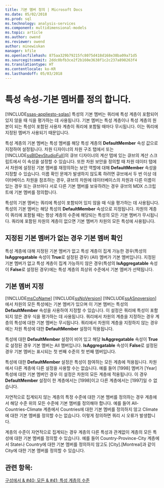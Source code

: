 ```yaml
---
title: 기본 멤버 정의 | Microsoft Docs
ms.date: 05/02/2018
ms.prod: sql
ms.technology: analysis-services
ms.component: multidimensional-models
ms.topic: article
ms.author: owend
ms.reviewer: owend
author: minewiskan
manager: kfile
ms.openlocfilehash: 875aa329b79215fc8075d418d168e38ba09a71d5
ms.sourcegitcommit: 2ddc0bfb3ce2f2b160e3638f1c2c237a898263f4
ms.translationtype: HT
ms.contentlocale: ko-KR
ms.lasthandoff: 05/03/2018
---
```

# <a name="attribute-properties---define-a-default-member"></a>특성 속성-기본 멤버를 정의 합니다.
[!INCLUDE[ssas-appliesto-sqlas](../../includes/ssas-appliesto-sqlas.md)]
  특성의 기본 멤버는 쿼리에 특성 계층이 포함되어 있지 않을 때 식을 평가하는 데 사용됩니다. 기본 멤버는 특성 계층이나 특성 계층의 원본이 되는 특성이 포함된 사용자 계층이 쿼리에 포함될 때마다 무시됩니다. 이는 쿼리에 지정된 멤버가 사용되기 때문입니다.  
  
 특성 계층의 기본 멤버는 특성 멤버를 해당 특성 계층의 **DefaultMember** 속성 값으로 지정하여 설정됩니다. 차원 디자이너의 차원 구조 탭에서 또는 [!INCLUDE[ssBIDevStudioFull](../../includes/ssbidevstudiofull-md.md)]의 큐브 디자이너의 계산 탭에 있는 큐브의 계산 스크립트에서 이 속성을 설정할 수 있습니다. 또한 차원 보안을 정의할 때 차원 데이터 탭에서 차원에 설정된 기본 멤버를 재정의하는 보안 역할에 대해 **DefaultMember** 속성을 지정할 수 있습니다. 이름 확인 문제가 발생하지 않도록 하려면 큐브에서 두 번 이상 데이터베이스 차원을 참조하는 경우, 큐브의 차원에 데이터베이스의 차원과 다른 이름이 있는 경우 또는 큐브마다 서로 다른 기본 멤버를 보유하려는 경우 큐브의 MDX 스크립트에 기본 멤버를 정의합니다.  
  
 특성의 기본 멤버는 쿼리에 특성이 포함되어 있지 않을 때 식을 평가하는 데 사용됩니다. 특성의 기본 멤버는 해당 특성의 **DefaultMember** 속성으로 지정됩니다. 차원의 계층이 쿼리에 포함될 때는 항상 계층의 수준에 해당되는 특성의 모든 기본 멤버가 무시됩니다. 쿼리에 포함된 차원의 계층이 없으면 기본 멤버가 차원의 모든 특성에 사용됩니다.  
  
## <a name="resolving-the-default-member-when-no-default-member-is-specified"></a>지정된 기본 멤버가 없는 경우 기본 멤버 확인  
 특성 계층에 대해 지정된 기본 멤버가 없고 특성 계층이 집계 가능한 경우(특성의 **IsAggregatable** 속성이 **True**로 설정된 경우) (All) 멤버가 기본 멤버입니다. 지정된 기본 멤버가 없고 특성 계층이 집계 가능하지 않은 경우(특성의 **IsAggregatable** 속성이 **False**로 설정된 경우)에는 특성 계층의 최상위 수준에서 기본 멤버가 선택됩니다.  
  
## <a name="specifying-the-default-member"></a>기본 멤버 지정  
 [!INCLUDE[msCoName](../../includes/msconame-md.md)] [!INCLUDE[ssNoVersion](../../includes/ssnoversion-md.md)] [!INCLUDE[ssASnoversion](../../includes/ssasnoversion-md.md)] 에서 차원의 모든 특성에는 기본 멤버가 있으며 이 기본 멤버는 특성의 **DefaultMember** 속성을 사용하여 지정할 수 있습니다. 이 설정은 쿼리에 특성이 포함되지 않은 경우 식을 평가하는 데 사용됩니다. 쿼리에서 차원의 계층을 지정하는 경우 계층의 특성에 대한 기본 멤버는 무시됩니다. 쿼리에서 차원의 계층을 지정하지 않는 경우에는 차원 특성에 대한 **DefaultMember** 설정이 적용됩니다.  
  
 특성에 대한 **DefaultMember** 설정이 비어 있고 해당 **IsAggregatable** 속성이 **True**로 설정된 경우 기본 멤버는 All 멤버입니다. **IsAggregatable** 속성이 **False**로 설정된 경우 기본 멤버는 표시되는 첫 번째 수준의 첫 번째 멤버입니다.  
  
 특성에 대한 **DefaultMember** 설정은 특성이 참여하는 모든 계층에 적용됩니다. 차원에서 다른 계층에 다른 설정을 사용할 수는 없습니다. 예를 들어 [1998] 멤버가 [Year] 특성에 대한 기본 멤버인 경우 이 설정은 차원의 모든 계층에 적용됩니다. 이 경우 **DefaultMember** 설정이 한 계층에서는 [1998]이고 다른 계층에서는 [1997]일 수 없습니다.  
  
 자연적으로 집계되지 않는 계층의 특정 수준에 대한 기본 멤버를 정의하는 경우 계층에서 해당 수준 위의 모든 수준에 기본 멤버를 정의해야 합니다. 예를 들어 All-Countries-Climate 계층에서 Countries에 대한 기본 멤버를 정의하지 않고 Climate에 대한 기본 멤버를 정의할 수는 없습니다. 이렇게 정의하면 쿼리 시 오류가 발생합니다.  
  
 계층의 수준이 자연적으로 집계되는 경우 계층의 다른 특성과 관계없이 계층의 모든 특성에 대한 기본 멤버를 정의할 수 있습니다. 예를 들어 Country-Province-City 계층에서 State나 Country에 대한 기본 멤버를 정의하지 않고도 [City].[Montreal]과 같이 City에 대한 기본 멤버를 정의할 수 있습니다.  
  
## <a name="see-also"></a>관련 항목:  
 [구성에서 & #40; 모든 & #41; 특성 계층의 수준](../../analysis-services/multidimensional-models/database-dimensions-configure-the-all-level-for-attribute-hierarchies.md)  
  
  
